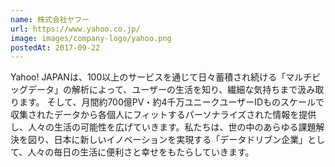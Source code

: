 ```yaml
---
name: 株式会社ヤフー
url: https://www.yahoo.co.jp/
image: images/company-logo/yahoo.png
postedAt: 2017-09-22
---
```


Yahoo! JAPANは、100以上のサービスを通じて日々蓄積され続ける「マルチビッグデータ」の解析によって、ユーザーの生活を知り、繊細な気持ちまで汲み取ります。 そして、月間約700億PV・約4千万ユニークユーザーIDものスケールで収集されたデータから各個人にフィットするパーソナライズされた情報を提供し、人々の生活の可能性を広げていきます。私たちは、世の中のあらゆる課題解決を図り、日本に新しいイノベーションを実現する「データドリブン企業」として、人々の毎日の生活に便利さと幸せをもたらしていきます。
